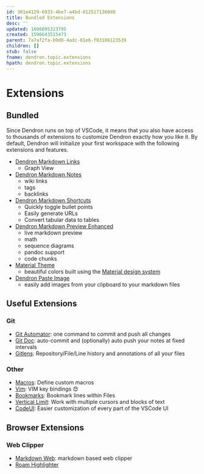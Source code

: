 ```yaml
---
id: 301e4129-6933-4be7-a4bd-8125171360d8
title: Bundled Extensions
desc: ''
updated: 1606095323795
created: 1596643515473
parent: 7a7af2fa-b9d0-4adc-81e6-f03186123539
children: []
stub: false
fname: dendron.topic.extensions
hpath: dendron.topic.extensions
---
```

# Extensions

## Bundled

Since Dendron runs on top of VSCode, it means that you also have access to thousands of extensions to customize Dendron exactly how you like it. By default, Dendron will initialize your first workspace with the following extensions and features.

- [Dendron Markdown Links](https://marketplace.visualstudio.com/items?itemName=dendron.dendron-markdown-links)
  - Graph View 
- [Dendron Markdown Notes](https://marketplace.visualstudio.com/items?itemName=dendron.dendron-markdown-notes)
  - wiki links
  - tags
  - backlinks
- [Dendron Markdown Shortcuts](https://marketplace.visualstudio.com/items?itemName=dendron.dendron-markdown-shortcuts)
  - Quickly toggle bullet points
  - Easily generate URLs
  - Convert tabular data to tables
- [Dendron Markdown Preview Enhanced](https://marketplace.visualstudio.com/items?itemName=dendron.dendron-markdown-preview-enhanced) 
  - live markdown preview
  - math
  - sequence diagrams
  - pandoc support
  - code chunks
- [Material Theme](https://marketplace.visualstudio.com/items?itemName=equinusocio.vsc-material-theme) 
  - beautiful colors built using the [Material design system](https://material.io/) 
- [Dendron Paste Image](https://marketplace.visualstudio.com/items?itemName=dendron.dendron-paste-image)
  - easily add images from your clipboard to your markdown files

## Useful Extensions

### Git

- [Git Automator](https://marketplace.visualstudio.com/items?itemName=ivangabriele.vscode-git-add-and-commit): one command to commit and push all changes
- [Git Doc](https://marketplace.visualstudio.com/items?itemName=vsls-contrib.gitdoc): auto-commit and (optionally) auto push your notes at fixed intervals
- [Gitlens](https://marketplace.visualstudio.com/items?itemName=eamodio.gitlens): Repository/File/Line history and annotations of all your files

### Other

- [Macros](https://marketplace.visualstudio.com/items?itemName=geddski.macros): Define custom macros 
- [Vim](https://marketplace.visualstudio.com/items?itemName=vscodevim.vim): VIM key bindings 😍
- [Bookmarks](https://marketplace.visualstudio.com/items?itemName=alefragnani.Bookmarks): Bookmark lines within Files
- [Vertical Limit](https://marketplace.visualstudio.com/items?itemName=generik.vertical-limit): Work with multiple cursors and blocks of text
- [CodeUI](https://marketplace.visualstudio.com/items?itemName=ryanraposo.codeui): Easier customization of every part of the VSCode UI

## Browser Extensions

### Web Clipper

- [Markdown Web](https://chrome.google.com/webstore/detail/markdownload-markdown-web/pcmpcfapbekmbjjkdalcgopdkipoggdi?hl=en-GB): markdown based web clipper
- [Roam Highlighter](https://chrome.google.com/webstore/detail/mcoimieglmhdjdoplhpcmifgplkbfibp)

